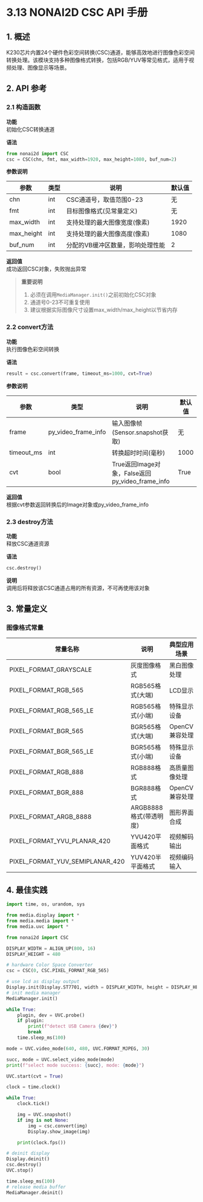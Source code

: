 # 3.13 NONAI2D CSC API 手册

## 1. 概述

K230芯片内置24个硬件色彩空间转换(CSC)通道，能够高效地进行图像色彩空间转换处理。该模块支持多种图像格式转换，包括RGB/YUV等常见格式，适用于视频处理、图像显示等场景。

## 2. API 参考

### 2.1 构造函数

**功能**  
初始化CSC转换通道

**语法**  

```python
from nonai2d import CSC
csc = CSC(chn, fmt, max_width=1920, max_height=1080, buf_num=2)
```

**参数说明**  

| 参数       | 类型  | 说明                                                                 | 默认值   |
|------------|-------|--------------------------------------------------------------------|----------|
| chn        | int   | CSC通道号，取值范围0-23                                            | 无       |
| fmt        | int   | 目标图像格式(见常量定义)                                            | 无       |
| max_width  | int   | 支持处理的最大图像宽度(像素)                                        | 1920     |
| max_height | int   | 支持处理的最大图像高度(像素)                                        | 1080     |
| buf_num    | int   | 分配的VB缓冲区数量，影响处理性能                                    | 2        |

**返回值**  
成功返回CSC对象，失败抛出异常

> **重要说明**  
>
> 1. 必须在调用`MediaManager.init()`之前初始化CSC对象  
> 1. 通道号0-23不可重复使用  
> 1. 建议根据实际图像尺寸设置max_width/max_height以节省内存

### 2.2 convert方法

**功能**  
执行图像色彩空间转换

**语法**  

```python
result = csc.convert(frame, timeout_ms=1000, cvt=True)
```

**参数说明**  

| 参数          | 类型                  | 说明                                                                 | 默认值   |
|---------------|-----------------------|--------------------------------------------------------------------|----------|
| frame         | py_video_frame_info   | 输入图像帧(Sensor.snapshot获取)                                     | 无       |
| timeout_ms    | int                   | 转换超时时间(毫秒)                                                  | 1000     |
| cvt           | bool                  | True返回Image对象，False返回py_video_frame_info                     | True     |

**返回值**  
根据cvt参数返回转换后的Image对象或py_video_frame_info

### 2.3 destroy方法

**功能**  
释放CSC通道资源

**语法**  

```python
csc.destroy()
```

**说明**  
调用后将释放该CSC通道占用的所有资源，不可再使用该对象

## 3. 常量定义

### 图像格式常量

| 常量名称                     | 说明                          | 典型应用场景              |
|------------------------------|-----------------------------|-------------------------|
| PIXEL_FORMAT_GRAYSCALE       | 灰度图像格式                  | 黑白图像处理             |
| PIXEL_FORMAT_RGB_565         | RGB565格式(大端)              | LCD显示                 |
| PIXEL_FORMAT_RGB_565_LE      | RGB565格式(小端)              | 特殊显示设备             |
| PIXEL_FORMAT_BGR_565         | BGR565格式(大端)              | OpenCV兼容处理          |
| PIXEL_FORMAT_BGR_565_LE      | BGR565格式(小端)              | 特殊显示设备             |
| PIXEL_FORMAT_RGB_888         | RGB888格式                   | 高质量图像处理           |
| PIXEL_FORMAT_BGR_888         | BGR888格式                   | OpenCV兼容处理          |
| PIXEL_FORMAT_ARGB_8888       | ARGB8888格式(带透明度)        | 图形界面合成             |
| PIXEL_FORMAT_YVU_PLANAR_420  | YVU420平面格式               | 视频解码输出             |
| PIXEL_FORMAT_YUV_SEMIPLANAR_420 | YUV420半平面格式            | 视频编码输入             |

## 4. 最佳实践

```python
import time, os, urandom, sys

from media.display import *
from media.media import *
from media.uvc import *

from nonai2d import CSC

DISPLAY_WIDTH = ALIGN_UP(800, 16)
DISPLAY_HEIGHT = 480

# hardware Color Space Converter
csc = CSC(0, CSC.PIXEL_FORMAT_RGB_565)

# use lcd as display output
Display.init(Display.ST7701, width = DISPLAY_WIDTH, height = DISPLAY_HEIGHT, to_ide = True)
# init media manager
MediaManager.init()

while True:
    plugin, dev = UVC.probe()
    if plugin:
        print(f"detect USB Camera {dev}")
        break
    time.sleep_ms(100)

mode = UVC.video_mode(640, 480, UVC.FORMAT_MJPEG, 30)

succ, mode = UVC.select_video_mode(mode)
print(f"select mode success: {succ}, mode: {mode}")

UVC.start(cvt = True)

clock = time.clock()

while True:
    clock.tick()

    img = UVC.snapshot()
    if img is not None:
        img = csc.convert(img)
        Display.show_image(img)

    print(clock.fps())

# deinit display
Display.deinit()
csc.destroy()
UVC.stop()

time.sleep_ms(100)
# release media buffer
MediaManager.deinit()
```
